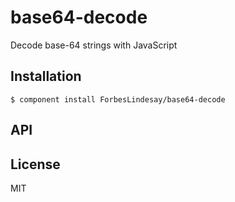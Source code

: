 
# base64-decode

  Decode base-64 strings with JavaScript

## Installation

    $ component install ForbesLindesay/base64-decode

## API

   

## License

  MIT
